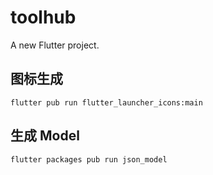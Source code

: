 # toolhub

A new Flutter project.

## 图标生成

```
flutter pub run flutter_launcher_icons:main
```

## 生成 Model

```
flutter packages pub run json_model
```